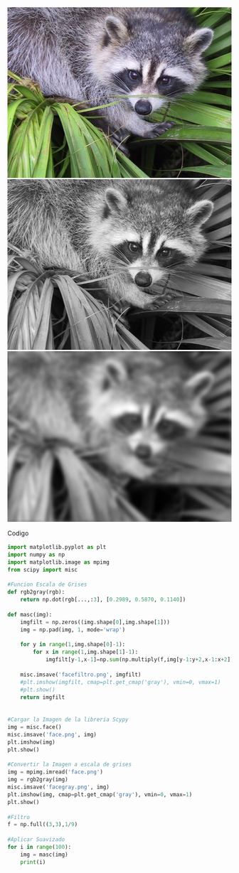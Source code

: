 <div align="center">
    <img src="face.png"  width="512" height="384">
    <img src="facegray.png"  width="512" height="384">
    <img src="facefiltro.png"  width="512" height="384">
</div>

Codigo
```python
import matplotlib.pyplot as plt
import numpy as np
import matplotlib.image as mpimg
from scipy import misc

#Funcion Escala de Grises
def rgb2gray(rgb):
    return np.dot(rgb[...,:3], [0.2989, 0.5870, 0.1140])

def masc(img):
    imgfilt = np.zeros((img.shape[0],img.shape[1]))
    img = np.pad(img, 1, mode='wrap')

    for y in range(1,img.shape[0]-1):
        for x in range(1,img.shape[1]-1):
            imgfilt[y-1,x-1]=np.sum(np.multiply(f,img[y-1:y+2,x-1:x+2]))
            
    misc.imsave('facefiltro.png', imgfilt)
    #plt.imshow(imgfilt, cmap=plt.get_cmap('gray'), vmin=0, vmax=1)
    #plt.show()
    return imgfilt
    

#Cargar la Imagen de la libreria Scypy
img = misc.face()
misc.imsave('face.png', img)
plt.imshow(img)
plt.show()

#Convertir la Imagen a escala de grises
img = mpimg.imread('face.png')  
img = rgb2gray(img)
misc.imsave('facegray.png', img)
plt.imshow(img, cmap=plt.get_cmap('gray'), vmin=0, vmax=1)
plt.show()

#Filtro
f = np.full((3,3),1/9)

#Aplicar Suavizado
for i in range(100):
    img = masc(img)
    print(i)
    
```